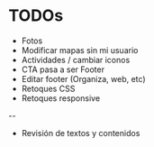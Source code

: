 # TODOs

- Fotos
- Modificar mapas sin mi usuario
- Actividades / cambiar iconos
- CTA pasa a ser Footer
- Editar footer (Organiza, web, etc)
- Retoques CSS
- Retoques responsive

--

- Revisión de textos y contenidos
